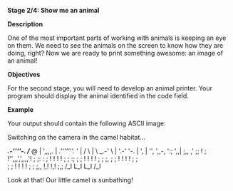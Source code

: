 **Stage 2/4: Show me an animal**

**Description**

One of the most important parts of working with animals is keeping an eye on them. We need to see the animals on the screen to know how they are doing, right? Now we are ready to print something awesome: an image of an animal!

**Objectives**

For the second stage, you will need to develop an animal printer. Your program should display the animal identified in the code field.

**Example**

Your output should contain the following ASCII image:

Switching on the camera in the camel habitat...

 ___.-''''-.
/___  @    |
',,,,.     |         _.'''''''._
     '     |        /           \\
     |     \\    _.-'             \\
     |      '.-'                  '-.
     |                               ',
     |                                '',
      ',,-,                           ':;
           ',,| ;,,                 ,' ;;
              ! ; !'',,,',',,,,'!  ;   ;:
             : ;  ! !       ! ! ;  ;   :;
             ; ;   ! !      ! !  ; ;   ;,
            ; ;    ! !     ! !   ; ;     
            ; ;    ! !    ! !     ; ;
           ;,,      !,!   !,!     ;,;
           /_I      L_I   L_I     /_I

Look at that! Our little camel is sunbathing!
